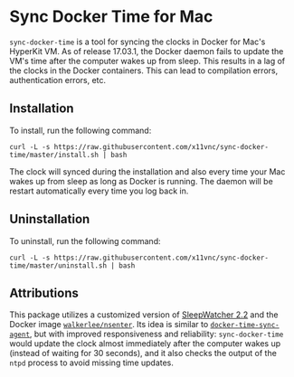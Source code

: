 # Sync Docker Time for Mac

`sync-docker-time` is a tool for syncing the clocks in Docker for Mac's HyperKit VM. As of release 17.03.1, the Docker daemon fails to update the VM's time after the computer wakes up from sleep. This results in a lag of the clocks in the Docker containers. This can lead to compilation errors, authentication errors, etc.

## Installation

To install, run the following command:

`curl -L -s https://raw.githubusercontent.com/x11vnc/sync-docker-time/master/install.sh | bash`

The clock will synced during the installation and also every time your Mac wakes up from sleep as long as Docker is running. The daemon will be restart automatically every time you log back in.

## Uninstallation

To uninstall, run the following command:

`curl -L -s https://raw.githubusercontent.com/x11vnc/sync-docker-time/master/uninstall.sh | bash`

## Attributions
This package utilizes a customized version of [SleepWatcher 2.2](http://www.bernhard-baehr.de/) and the Docker image [`walkerlee/nsenter`](https://github.com/walkerlee/docker-nsenter). Its idea is similar to [`docker-time-sync-agent`](https://github.com/arunvelsriram/docker-time-sync-agent), but with improved responsiveness and reliability: `sync-docker-time` would update the clock almost immediately after the computer wakes up (instead of waiting for 30 seconds), and it also checks the output of the `ntpd` process to avoid missing time updates.
